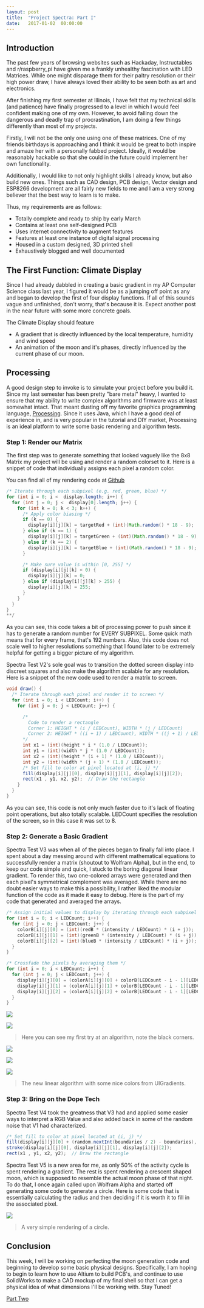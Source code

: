 ```yaml
---
layout: post
title:  "Project Spectra: Part I"
date:   2017-01-02  00:00:00
---
```


## Introduction

The past few years of browsing websites such as Hackaday, Instructables and
r/raspberry_pi have given me a frankly unhealthy fascination with LED Matrices.
While one might disparage them for their paltry resolution or their high power
draw, I have always loved their ability to be seen both as art and electronics.

After finishing my first semester at Illinois, I have felt that my technical skills
(and patience) have finally progressed to a level in which I would feel confident
making one of my own. However, to avoid falling down the dangerous and deadly trap
of procrastination, I am doing a few things differently than most of my projects.

Firstly, I will not be the only one using one of these matrices. One of my friends
birthdays is approaching and I think it would be great to both inspire and amaze
her with a personally fabbed project. Ideally, it would be reasonably hackable
so that she could in the future could implement her own functionality.

Additionally, I would like to not only highlight skills I already know, but also
build new ones. Things such as CAD design, PCB design, Vector design and ESP8266
development are all fairly new fields to me and I am a very strong believer that
the best way to learn is to make.

Thus, my requirements are as follows:

- Totally complete and ready to ship by early March
- Contains at least one self-designed PCB
- Uses internet connectivity to augment features
- Features at least one instance of digital signal processing
- Housed in a custom designed, 3D printed shell
- Exhaustively blogged and well documented

## The First Function: Climate Display

Since I had already dabbled in creating a basic gradient in my AP Computer
Science class last year, I figured it would be as a jumping off point as any and
began to develop the first of four display functions. If all of this sounds vague
and unfinished, don't worry, that's because it is. Expect another post in the near
future with some more concrete goals.

The Climate Display should feature

- A gradient that is directly influenced by the local temperature, humidity and wind speed
- An animation of the moon and it's phases, directly influenced by the current phase of our moon.

## Processing

A good design step to invoke is to simulate your project before you build it.
Since my last semester has been pretty "bare metal" heavy, I wanted to ensure
that my ability to write complex algorithms and firmware was at least somewhat
intact. That meant dusting off my favorite graphics programming language,
[Processing][processing-site]. Since it uses Java, which I have a good deal of
experience in, and is very popular in the tutorial and DIY market, Processing is
an ideal platform to write some basic rendering and algorithm tests.

### Step 1: Render our Matrix

The first step was to generate something that looked vaguely like the 8x8 Matrix
my project will be using and render a random colorset to it. Here is a snippet
of code that individually assigns each pixel a random color.

You can find all of my rendering code at [Github][github-repo-link]

```java
/* Iterate through each subpixel (e.g. red, green, blue) */
for (int i = 0; i <  display.length; i++) {
  for (int j = 0; j <  display[0].length; j++) {
    for (int k = 0; k < 3; k++) {
      /* Apply color biasing */
      if (k == 0) {
        display[i][j][k] = targetRed + (int)(Math.random() * 18 - 9);
      } else if (k == 1) {
        display[i][j][k] = targetGreen + (int)(Math.random() * 18 - 9);
      } else if (k == 2) {
        display[i][j][k] = targetBlue + (int)(Math.random() * 18 - 9);;
      }

      /* Make sure value is within [0, 255] */
      if (display[i][j][k] < 0) {
        display[i][j][k] = 0;
      } else if (display[i][j][k] > 255) {
        display[i][j][k] = 255;
      }
    }
  }
}
**/
```

As you can see, this code takes a bit of processing power to push since it has to
generate a random number for EVERY SUBPIXEL. Some quick math means that for every
frame, that's 192 numbers. Also, this code does not scale well to higher resolutions something that I found later to be extremely helpful for getting a bigger picture of my algorithm.

Spectra Test V2's sole goal was to transition the dotted screen display into discreet squares and also make the algorithm scalable for any resolution. Here is a snippet of the new code used to render a matrix to screen.

```java
void draw() {
  /* Iterate through each pixel and render it to screen */
  for (int i = 0; i < LEDCount; i++) {
    for (int j = 0; j < LEDCount; j++) {

      /*
        Code to render a rectangle
        Corner 1: HEIGHT * (i / LEDCount), WIDTH * (j / LEDCount)
        Corner 2: HEIGHT * ((i + 1) / LEDCount), WIDTH * ((j + 1) / LEDCount)
      */
      int x1 = (int)(height * i * (1.0 / LEDCount));
      int y1 = (int)(width * j * (1.0 / LEDCount));
      int x2 = (int)(height * (i + 1) * (1.0 / LEDCount));
      int y2 = (int)(width * (j + 1) * (1.0 / LEDCount));      
      /* Set fill to color at pixel located at (i, j) */
      fill(display[i][j][0], display[i][j][1], display[i][j][2]);
      rect(x1 , y1, x2, y2);  // Draw the rectangle
    }
  }
}
```

As you can see, this code is not only much faster due to it's lack of floating
point operations, but also totally scalable. LEDCount specifies the resolution of
the screen, so in this case it was set to 8.

### Step 2: Generate a Basic Gradient

Spectra Test V3 was when all of the pieces began to finally fall into place.
I spent about a day messing around with different mathematical equations to
successfully render a matrix (shoutout to Wolfram Alpha), but in the end, to
keep our code simple and quick, I stuck to the boring diagonal linear gradient.
To render this, two one-colored arrays were generated and then each pixel's symmetrical complement was averaged. While there are no doubt easier ways to make
this a possibility, I rather liked the modular function of the code as it made it
easy to debug. Here is the part of my code that generated and averaged the arrays.

```java
/* Assign initial values to display by iterating through each subpixel */
for (int i = 0; i < LEDCount; i++) {
  for (int j = 0; j < LEDCount; j++) {
    colorB[i][j][0] = (int)(redB * (intensity / LEDCount) * (i + j));
    colorB[i][j][1] = (int)(greenB * (intensity / LEDCount) * (i + j));
    colorB[i][j][2] = (int)(blueB * (intensity / LEDCount) * (i + j));
  }
}

/* Crossfade the pixels by averaging them */
for (int i = 0; i < LEDCount; i++) {
  for (int j = 0; j < LEDCount; j++) {
    display[i][j][0] = (colorA[i][j][0] + colorB[LEDCount - i - 1][LEDCount - j - 1][0]) / 2;
    display[i][j][1] = (colorA[i][j][1] + colorB[LEDCount - i - 1][LEDCount - j - 1][1]) / 2;
    display[i][j][2] = (colorA[i][j][2] + colorB[LEDCount - i - 1][LEDCount - j - 1][2]) / 2;
  }
}
```

![]({{site.baseurl}}/images/SpectraRender/gradient3.png)

![]({{site.baseurl}}/images/SpectraRender/gradient5.png)

> Here you can see my first try at an algorithm, note the black corners.

![]({{site.baseurl}}/images/SpectraRender/gradient10.png)

![]({{site.baseurl}}/images/SpectraRender/gradient11.png)

![]({{site.baseurl}}/images/SpectraRender/gradient12.png)

> The new linear algorithm with some nice colors from UIGradients.

### Step 3: Bring on the Dope Tech

Spectra Test V4 took the greatness that V3 had and applied some easier ways to
interpret a RGB Value and also added back in some of the random noise that V1 had
characterized.

```java
/* Set fill to color at pixel located at (i, j) */
fill(display[i][j][0] + (random.nextInt(boundaries / 2) - boundaries), display[i][j][1] + (random.nextInt(boundaries / 2) - boundaries), display[i][j][2] + (random.nextInt(boundaries / 2) - boundaries));
stroke(display[i][j][0], display[i][j][1], display[i][j][2]);
rect(x1 , y1, x2, y2);  // Draw the rectangle
```


Spectra Test V5 is a new area for me, as only 50% of the activity cycle is spent rendering a gradient. The rest is spent rendering a crescent shaped moon, which
is supposed to resemble the actual moon phase of that night. To do that, I once
again called upon Wolfram Alpha and started off generating some code to generate
a circle. Here is some code that is essentially calculating the radius and then
deciding if it is worth it to fill in the associated pixel.

![]({{site.baseurl}}/images/SpectraRender/Moon1.png)

> A very simple rendering of a circle.

## Conclusion

This week, I will be working on perfecting the moon generation code and beginning
to develop some basic physical designs. Specifically, I am hoping to begin to learn
how to use Altium to build PCB's, and continue to use SolidWorks to make a CAD
mockup of my final shell so that I can get a physical idea of what dimensions I'll
be working with. Stay Tuned!

[Part Two][part-two]

[github-repo-link]: https://github.com/epellis/Spectra/tree/master/Processing
[processing-site]: https://processing.org/
[part-two]: {{site.baseurl}}2017/01/30/project-spectra-part-2/
